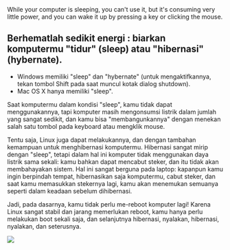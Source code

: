 <?php require("../../entete.php"); ?> <?php require("../../base.php"); ?> <?php require("../../fonctions.php"); ?>

<div id="corps">
While your computer is sleeping, you can't use it, but it's consuming 
very little power, and you can wake it up by pressing a key or clicking 
the mouse.

<h2>Berhematlah sedikit energi : biarkan komputermu "tidur" (sleep) atau "hibernasi" (hybernate).</h2>

<ul>
<li>Windows memiliki "sleep" dan "hybernate" (untuk mengaktifkannya, tekan tombol Shift pada saat muncul kotak dialog shutdown).</li>
<li>Mac OS X hanya memiliki "sleep".</li>
</ul>

Saat komputermu dalam kondisi "sleep", kamu tidak dapat menggunakannya, tapi komputer masih mengonsumsi listrik dalam jumlah yang sangat sedikit, dan kamu bisa "membangunkannya" dengan menekan salah satu tombol pada keyboard atau mengklik mouse.

Tentu saja, Linux juga dapat melakukannya, dan dengan tambahan kemampuan untuk menghibernasi komputermu. Hibernasi sangat mirip dengan "sleep", tetapi dalam hal ini komputer tidak menggunakan daya listrik sama sekali: kamu bahkan dapat mencabut steker, dan itu tidak akan membahayakan sistem. Hal ini sangat berguna pada laptop: kapanpun kamu ingin berpindah tempat, hibernasikan saja komputermu, cabut steker, dan saat kamu memasukkan stekernya lagi, kamu akan menemukan semuanya seperti dalam keadaan sebelum dihibernasi.

Jadi, pada dasarnya, kamu tidak perlu me-reboot komputer lagi! Karena Linux sangat stabil dan jarang memerlukan reboot, kamu hanya perlu melakukan boot sekali saja, dan selanjutnya hibernasi, nyalakan, hibernasi, nyalakan, dan seterusnya.

<img src="Images/suspend_hibernate_thumb.png" />

</div>


